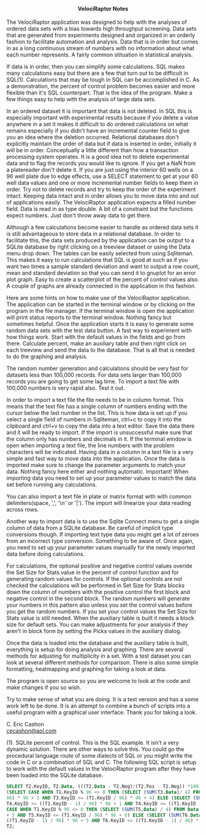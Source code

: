 <h4 align="center">VelociRaptor Notes</h4> 

The VelociRaptor application was designed to help with the analyses of ordered data sets with a bias towards high throughput screening. Data sets that are generated from experiments designed and organized in an orderly fashion to facilitate automation and analysis. Data that is in order but comes in as a long continuous stream of numbers with no information about what each number represents. A fairly common stituation in statistical analysis.

If data is in order, then you can simplify some calculations. SQL makes many calculations easy but there are a few that turn out to be difficult in SQL(1). Calculations that may be tough in SQL can be accomplished in C. As a demonstration, the percent of control problem becomes easier and more flexible than it's SQL counterpart. That is the idea of the program. Make a few things easy to help with the analysis of large data sets.

In an ordered dataset it is important that data is not deleted. In SQL this is especially important with experimental results because if you delete a value anywhere in a set it makes it difficult to do ordered calculations on what remains especially if you didn't have an incremental counter field to give you an idea where the deletion occurred. Relational databases don't explicitly maintain the order of data but if data is inserted in order, initially it will be in order. Conceptually a little different than how a transaction processing system operates. It is a good idea not to delete experimental data and to flag the records you would like to ignore. If you get a NaN from a platereader don't delete it. If you are just using the interior 60 wells on a 96 well plate due to edge effects, use a SELECT statement to get at your 60 well data values and one or more incremental number fields to keep them in order. Try not to delete records and try to keep the order of the experiment intact. Keeping data intact and in order allows you to move data into and out of applications easily. The VelociRaptor application expects a filled number field. Data is read in as type double. A bit of a constraint but the functions expect numbers. Just don't throw away data to get there. 

Although a few calculations become easier to handle as ordered data sets it is still advantageous to store data in a relational database. In order to facilitate this, the data sets produced by the application can be output to a SQLite database by right clicking on a treeview dataset or using the Data menu drop down. The tables can be easily selected from using Sqliteman. This makes it easy to run calculations that SQL is good at such as if you want two times a sample standard deviation and want to output a row count, mean and standard deviation so that you can send it to gnuplot for an error plot graph. Easy to create a scatterplot of the percent of control values also. A couple of graphs are already connected in the application in this fashion.

Here are some hints on how to make use of the VelociRaptor application. The application can be started in the terminal window or by clicking on the program in the file manager. If the terminal window is open the application will print status reports to the terminal window. Nothing fancy but sometimes helpful. Once the application starts it is easy to generate some random data sets with the test data button. A fast way to experiment with how things work. Start with the default values in the fields and go from there. Calculate percent, make an auxiliary table and then right click on each treeview and send the data to the database.  That is all that is needed to do the graphing and analysis.

The random number generation and calculations should be very fast for datasets less than 100,000 records. For data sets larger than 100,000 records you are going to get some lag time. To import a text file with 100,000 numbers is very rapid also. Test it out.
 
In order to import a text file the file needs to be in column format. This means that the text file has a single column of numbers ending with the cursor below the last number in the list. This is how data is set up if you select a single field of numbers in Sqliteman, ctrl+c to copy it into the clipboard and ctrl+v to copy the data into a text editor. Save the data there and it will be ready to import. If the import is unsuccessful make sure that the column only has numbers and decimals in it. If the terminal window is open when importing a text file, the line numbers with the problem characters will be indicated. Having data in a column in a text file is a very simple and fast way to move data into the application. Once the data is imported make sure to change the parameter arguments to match your data. Nothing fancy here either and nothing automatic. Important! When importing data you need to set up your parameter values to match the data set before running any calculations. 

You can also import a text file in plate or matrix format with with common delimiters(space, ',', '\n' or '|'). The import will linearize your data reading across rows. 
 
Another way to import data is to use the Sqlite Connect menu to get a single column of data from a SQLite database. Be careful of implicit type conversions though. If importing text type data you might get a lot of zeroes from an incorrect type conversion. Something to be aware of. Once again, you need to set up your parameter values manually for the newly imported data before doing calculations.

For calculations, the optional positive and negative control values overide the Set Size for Stats value in the percent of control function and for generating random values for controls. If the optional controls are not checked the calculations will be performed in Set Size for Stats blocks down the column of numbers with the positive control the first block and negative control in the second block. The random numbers will generate your numbers in this pattern also unless you set the control values before you get the random numbers. If you set your control values the Set Size for Stats value is still needed. When the auxiliary table is built it needs a block size for default sets. You can make adjustments for your analysis if they aren't in block form by setting the Picks values in the auxiliary dialog. 

Once the data is loaded into the database and the auxiliary table is built, everything is setup for doing analysis and graphing. There are several methods for adjusting for multiplicity in a set. With a test dataset you can look at several different methods for comparison. There is also some simple formatting, heatmapping and graphing for taking a look at data. 

The program is open source so you are welcome to look at the code and make changes if you so wish.

Try to make sense of what you are doing. It is a test version and has a some work left to be done. It is an attempt to combine a bunch of scripts into a useful program with a graphical user interface. Thank you for taking a look.

C. Eric Cashon    
cecashon@aol.com

(1). SQLite percent of control. This is the SQL example. It isn't a very dynamic solution. There are other ways to solve this. You could go the procedural language route of some dialects of SQL or you might write the code in C or a combination of SQL and C. The following SQL script is setup to work with the default values in the VelociRaptor program after they have been loaded into the SQLite database.

```sql
SELECT T2.KeyID, T2.Data, (((T2.Data - T2.Neg)/(T2.Pos - T2.Neg)) *100) AS POC FROM (SELECT T1.KeyID, T1.Data, 
(SELECT CASE WHEN T1.KeyID % 96 <> 0 THEN (SELECT (SUM(T3.Data)/ 4) FROM Data T3 WHERE T3.KeyID >= (T1.KeyID / 
96) * 96 + 1 AND T3.KeyID <= (T1.KeyID / 96) * 96 + 4) ELSE (SELECT (SUM(T4.Data)/ 4) FROM Data T4 WHERE 
T4.KeyID >= ((T1.KeyID - 1) / 96) * 96 + 1 AND T4.KeyID <= ((T1.KeyID - 1) / 96) * 96 + 4) END) AS Pos, (SELECT 
CASE WHEN T1.KeyID % 96 <> 0 THEN (SELECT (SUM(T5.Data) / 4) FROM Data T5 WHERE T5.KeyID >= (T1.KeyID / 96) * 96 
+ 5 AND T5.KeyID <= (T1.KeyID / 96) * 96 + 8) ELSE (SELECT (SUM(T6.Data) / 4) FROM Data T6 WHERE T6.KeyID >= 
((T1.KeyID - 1) / 96) * 96 + 5 AND T6.KeyID <= ((T1.KeyID - 1) / 96) * 96 + 8) END) AS Neg FROM Data T1) AS 
T2;
```



